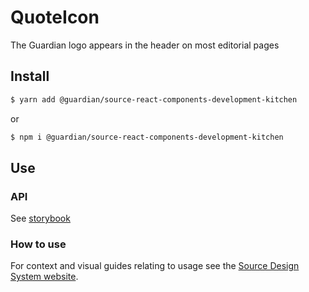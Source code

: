 # QuoteIcon

The Guardian logo appears in the header on most editorial pages

## Install

```sh
$ yarn add @guardian/source-react-components-development-kitchen
```

or

```sh
$ npm i @guardian/source-react-components-development-kitchen
```

## Use

### API

See [storybook](https://guardian.github.io/csnx/?path=/story/source-react-components-development-kitchen_packages-source-react-components-development-kitchen-logo--desktop)

### How to use

For context and visual guides relating to usage see the [Source Design System website](https://theguardian.design).
